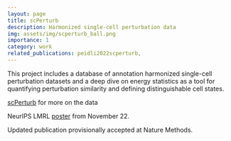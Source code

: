 ```yaml
---
layout: page
title: scPerturb
description: Harmonized single-cell perturbation data
img: assets/img/scperturb_ball.png
importance: 1
category: work
related_publications: peidli2022scperturb,
---
```


This project includes a database of annotation harmonized single-cell perturbation datasets and a deep dive on energy statistics as a tool for quantifying perturbation similarity and defining distinguishable cell states. 

[scPerturb](scperturb.org) for more on the data

NeurIPS LMRL [poster](https://youtu.be/ubrQetpNIGs) from November 22. 

Updated publication provisionally accepted at Nature Methods. 
